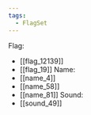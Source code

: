 ```yaml
---
tags:
  - FlagSet
---
```

Flag:
- [[flag_12139]]
- [[flag_19]]
Name:
- [[name_4]]
- [[name_58]]
- [[name_81]]
Sound:
- [[sound_49]]
